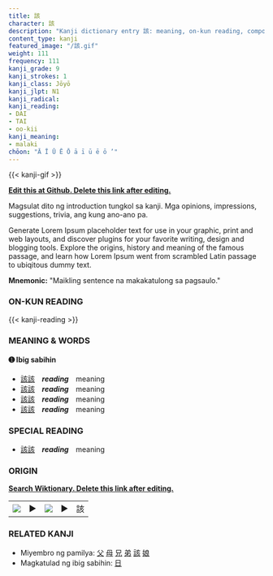 ```yaml
---
title: 該
character: 該
description: "Kanji dictionary entry 該: meaning, on-kun reading, compounds, origin, related kanji"
content_type: kanji
featured_image: "/該.gif"
weight: 111
frequency: 111
kanji_grade: 9
kanji_strokes: 1
kanji_class: Jōyō
kanji_jlpt: N1
kanji_radical: 
kanji_reading: 
- DAI
- TAI
- oo-kii
kanji_meaning:
- malaki
chōon: "Ā Ī Ū Ē Ō ā ī ū ē ō ’"
---
```

[//]: # (Don't edit the line below. Kanji animated GIF code is automatically generated.)
{{< kanji-gif >}}

[//]: # (Edit below this line.)

**[Edit this at Github. Delete this link after editing.](https://github.com/tim0g/tim/tree/main/content/kanji/該/index.md)**

Magsulat dito ng introduction tungkol sa kanji. Mga opinions, impressions, suggestions, trivia, ang kung ano-ano pa.

Generate Lorem Ipsum placeholder text for use in your graphic, print and web layouts, and discover plugins for your favorite writing, design and blogging tools. Explore the origins, history and meaning of the famous passage, and learn how Lorem Ipsum went from scrambled Latin passage to ubiqitous dummy text.
 
**Mnemonic:** "Maikling sentence na makakatulong sa pagsaulo."

### ON-KUN READING

[//]: # (Don't edit the line below. ON-KUN READING code is automatically generated.)
{{< kanji-reading >}}

### MEANING & WORDS

#### ➊ **Ibig sabihin**
  - [該](../該)[該](../該)　***reading***　meaning
  - [該](../該)[該](../該)　***reading***　meaning
  - [該](../該)[該](../該)　***reading***　meaning
  - [該](../該)[該](../該)　***reading***　meaning

### SPECIAL READING
  - [該](../該)[該](../該)　***reading***　meaning

### ORIGIN

**[Search Wiktionary. Delete this link after editing.](https://wiktionary.org/wiki/該)**
<table class="kanji-table"><tr><td>
<img src="60px-該-bronze.svg.png">
</td><td>▶</td><td>
<img src="60px-該-oracle.svg.png">
</td><td>▶</td>
<td class="kanji-origin">該</td>
</tr></table>

### RELATED KANJI
- Miyembro ng pamilya: [父](../父) [母](../母) [兄](../兄) [弟](../弟) [該](../該) [娘](../娘)
- Magkatulad ng ibig sabihin: [日](../日)
